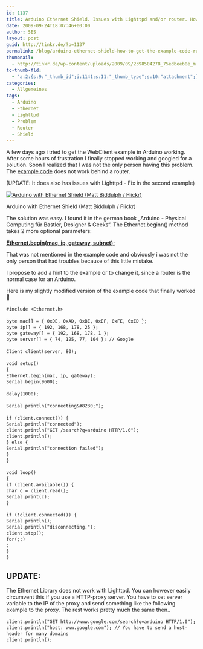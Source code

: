 ```yaml
---
id: 1137
title: Arduino Ethernet Shield. Issues with Lighttpd and/or router. How to get the example code running.
date: 2009-09-24T18:07:46+00:00
author: SES
layout: post
guid: http://tinkr.de/?p=1137
permalink: /blog/arduino-ethernet-shield-how-to-get-the-example-code-running/
thumbnail:
  - http://tinkr.de/wp-content/uploads/2009/09/2398504278_75edbeeb0e_m.jpg
tc-thumb-fld:
  - 'a:2:{s:9:"_thumb_id";i:1141;s:11:"_thumb_type";s:10:"attachment";}'
categories:
  - Allgemeines
tags:
  - Arduino
  - Ethernet
  - Lighttpd
  - Problem
  - Router
  - Shield
---
```

A few days ago i tried to get the WebClient example in Arduino working. After some hours of frustration I finally stopped working and googled for a solution. Soon I realized that I was not the only person having this problem. The [example code](http://www.arduino.cc/en/Reference/Ethernet) does not work behind a router.

(UPDATE: It does also has issues with Lighttpd - Fix in the second example)

<div id="attachment_1140" style="width: 589px" >
  <a href="http://www.flickr.com/photos/mbiddulph/2398504278/sizes/l/"><img aria-describedby="caption-attachment-1140" loading="lazy" src="/assets/2009/09/2398504278_75edbeeb0e_b1.jpg" alt="Arduino with Ethernet Shield (Matt Biddulph / Flickr)" title="2398504278_75edbeeb0e_b"    srcset="/assets/2009/09/2398504278_75edbeeb0e_b1.jpg 579w, /assets/2009/09/2398504278_75edbeeb0e_b1-300x224.jpg 300w" sizes="(max-width: 579px) 100vw, 579px" /></a>

  <p id="caption-attachment-1140" >
    Arduino with Ethernet Shield (Matt Biddulph / Flickr)
  </p>
</div>

The solution was easy. I found it in the german book &#8222;Arduino - Physical Computing für Bastler, Designer & Geeks&#8220;. The Ethernet.beginn() method takes 2 more optional parameters:

**[Ethernet.begin(mac, ip, gateway, subnet);](http://arduino.cc/en/Reference/EthernetBegin)**

That was not mentioned in the example code and obviously i was not the only person that had troubles because of this little mistake.

I propose to add a hint to the example or to change it, since a router is the normal case for an Arduino.

Here is my slightly modified version of the example code that finally worked 🙂

```
#include <Ethernet.h>

byte mac[] = { 0xDE, 0xAD, 0xBE, 0xEF, 0xFE, 0xED };
byte ip[] = { 192, 168, 178, 25 };
byte gateway[] = { 192, 168, 178, 1 };
byte server[] = { 74, 125, 77, 104 }; // Google

Client client(server, 80);

void setup()
{
Ethernet.begin(mac, ip, gateway);
Serial.begin(9600);

delay(1000);

Serial.println("connecting&#8230;");

if (client.connect()) {
Serial.println("connected");
client.println("GET /search?q=arduino HTTP/1.0");
client.println();
} else {
Serial.println("connection failed");
}
}

void loop()
{
if (client.available()) {
char c = client.read();
Serial.print(c);
}

if (!client.connected()) {
Serial.println();
Serial.println("disconnecting.");
client.stop();
for(;;)
;
}
}
```

## UPDATE:

The Ethernet Library does not work with Lighttpd. You can however easily circumvent this if you use a HTTP-proxy server.
You have to set server variable to the IP of the proxy and send something like the following example to the proxy. The rest works pretty much the same then..

```
client.println("GET http://www.google.com/search?q=arduino HTTP/1.0");
client.println("host: www.google.com"); // You have to send a host-header for many domains
client.println();
```
